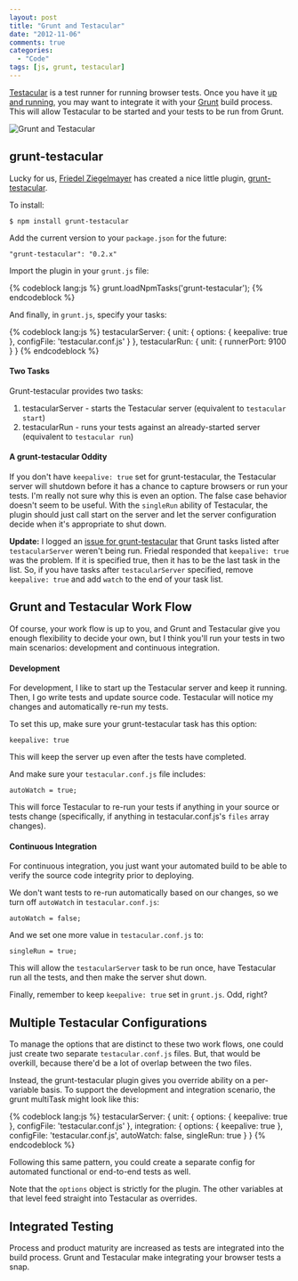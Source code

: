 ```yaml
---
layout: post
title: "Grunt and Testacular"
date: "2012-11-06"
comments: true
categories:
  - "Code"
tags: [js, grunt, testacular]
---
```


[Testacular](http://vojtajina.github.com/testacular/) is a test runner for running browser tests.  Once you have it [up and running](http://jaketrent.com/post/test-requirejs-testacular/), you may want to integrate it with your [Grunt](http://gruntjs.com/) build process.  This will allow Testacular to be started and your tests to be run from Grunt.

![Grunt and Testacular](http://i.imgur.com/zze56.jpg)

<!--more-->

## grunt-testacular

Lucky for us, [Friedel Ziegelmayer](https://npmjs.org/package/grunt-testacular) has created a nice little plugin, [grunt-testacular](https://npmjs.org/package/grunt-testacular).

To install:

    $ npm install grunt-testacular

Add the current version to your `package.json` for the future:

    "grunt-testacular": "0.2.x"

Import the plugin in your `grunt.js` file:

{% codeblock lang:js %}
grunt.loadNpmTasks('grunt-testacular');
{% endcodeblock %}

And finally, in `grunt.js`, specify your tasks:

{% codeblock lang:js %}
testacularServer: {
  unit: {
    options: {
      keepalive: true
    },
    configFile: 'testacular.conf.js'
  }
},
testacularRun: {
  unit: {
    runnerPort: 9100
  }
}
{% endcodeblock %}

#### Two Tasks

Grunt-testacular provides two tasks:

1. testacularServer - starts the Testacular server (equivalent to `testacular start`)
2. testacularRun - runs your tests against an already-started server (equivalent to `testacular run`)

#### A grunt-testacular Oddity

If you don't have `keepalive: true` set for grunt-testacular, the Testacular server will shutdown before it has a chance to capture browsers or run your tests.  I'm really not sure why this is even an option.  The false case behavior doesn't seem to be useful.  With the `singleRun` ability of Testacular, the plugin should just call start on the server and let the server configuration decide when it's appropriate to shut down.

**Update:**
I logged an [issue for grunt-testacular](https://github.com/Dignifiedquire/grunt-testacular/issues/3#issuecomment-10234529) that Grunt tasks listed after `testacularServer` weren't being run.  Friedal responded that `keepalive: true` was the problem.  If it is specified true, then it has to be the last task in the list.  So, if you have tasks after `testacularServer` specified, remove `keepalive: true` and add `watch` to the end of your task list.

## Grunt and Testacular Work Flow

Of course, your work flow is up to you, and Grunt and Testacular give you enough flexibility to decide your own, but I think you'll run your tests in two main scenarios: development and continuous integration.

#### Development

For development, I like to start up the Testacular server and keep it running.  Then, I go write tests and update source code.  Testacular will notice my changes and automatically re-run my tests.

To set this up, make sure your grunt-testacular task has this option:

    keepalive: true

This will keep the server up even after the tests have completed.

And make sure your `testacular.conf.js` file includes:

    autoWatch = true;

This will force Testacular to re-run your tests if anything in your source or tests change (specifically, if anything in testacular.conf.js's `files` array changes).

#### Continuous Integration

For continuous integration, you just want your automated build to be able to verify the source code integrity prior to deploying.

We don't want tests to re-run automatically based on our changes, so we turn off `autoWatch` in `testacular.conf.js`:

    autoWatch = false;

And we set one more value in `testacular.conf.js` to:

    singleRun = true;

This will allow the `testacularServer` task to be run once, have Testacular run all the tests, and then make the server shut down.

Finally, remember to keep `keepalive: true` set in `grunt.js`.  Odd, right?

## Multiple Testacular Configurations

To manage the options that are distinct to these two work flows, one could just create two separate `testacular.conf.js` files.  But, that would be overkill, because there'd be a lot of overlap between the two files.

Instead, the grunt-testacular plugin gives you override ability on a per-variable basis.  To support the development and integration scenario, the grunt multiTask might look like this:

{% codeblock lang:js %}
testacularServer: {
  unit: {
    options: {
      keepalive: true
    },
    configFile: 'testacular.conf.js'
  },
  integration: {
    options: {
      keepalive: true
    },
    configFile: 'testacular.conf.js',
    autoWatch: false,
    singleRun: true
  }
}
{% endcodeblock %}

Following this same pattern, you could create a separate config for automated functional or end-to-end tests as well.

Note that the `options` object is strictly for the plugin.  The other variables at that level feed straight into Testacular as overrides.

## Integrated Testing

Process and product maturity are increased as tests are integrated into the build process.  Grunt and Testacular make integrating your browser tests a snap.
